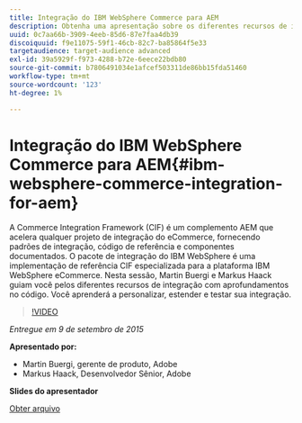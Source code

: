 ```yaml
---
title: Integração do IBM WebSphere Commerce para AEM
description: Obtenha uma apresentação sobre os diferentes recursos de integração com aprofundamentos no código. Saiba como personalizar, estender e testar sua integração.
uuid: 0c7aa66b-3909-4eeb-85d6-87e7faa4db39
discoiquuid: f9e11075-59f1-46cb-82c7-ba85864f5e33
targetaudience: target-audience advanced
exl-id: 39a5929f-f973-4288-b72e-6eece22bdb80
source-git-commit: b7806491034e1afcef503311de86bb15fda51460
workflow-type: tm+mt
source-wordcount: '123'
ht-degree: 1%

---
```


# Integração do IBM WebSphere Commerce para AEM{#ibm-websphere-commerce-integration-for-aem}

A Commerce Integration Framework (CIF) é um complemento AEM que acelera qualquer projeto de integração do eCommerce, fornecendo padrões de integração, código de referência e componentes documentados. O pacote de integração do IBM WebSphere é uma implementação de referência CIF especializada para a plataforma IBM WebSphere eCommerce. Nesta sessão, Martin Buergi e Markus Haack guiam você pelos diferentes recursos de integração com aprofundamentos no código. Você aprenderá a personalizar, estender e testar sua integração.

>[!VIDEO](https://video.tv.adobe.com/v/19375/?quality=9)

*Entregue em 9 de setembro de 2015*

**Apresentado por:**

* Martin Buergi, gerente de produto, Adobe
* Markus Haack, Desenvolvedor Sênior, Adobe

**Slides do apresentador**

[Obter arquivo](assets/150909-aem-gems-ibm-websphere-commerce-integration.pdf)
<!--
[Get back to the Overview](https://helpx.adobe.com/experience-manager/kt/eseminars/gems/aem-index.html)
-->
